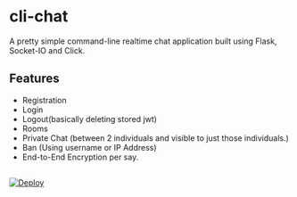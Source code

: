 # cli-chat
A pretty simple command-line realtime chat application built using Flask, Socket-IO and Click.

## Features
- Registration
- Login
- Logout(basically deleting stored jwt)
- Rooms 
- Private Chat (between 2 individuals and visible to just those individuals.)
- Ban (Using username or IP Address)
-  End-to-End Encryption per say.

## 
[![Deploy](https://www.herokucdn.com/deploy/button.svg)](https://heroku.com/deploy)
